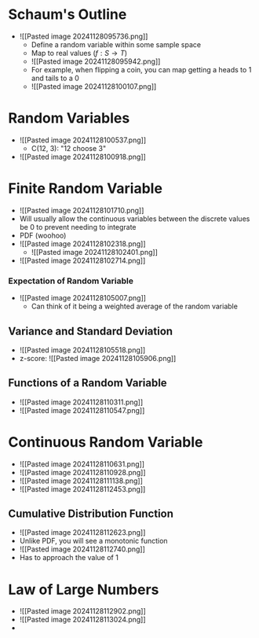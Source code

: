 # Schaum's Outline
- ![[Pasted image 20241128095736.png]]
	- Define a random variable within some sample space
	- Map to real values ($f:S\rightarrow T$)
	- ![[Pasted image 20241128095942.png]]
	- For example, when flipping a coin, you can map getting a heads to 1 and tails to a 0
	- ![[Pasted image 20241128100107.png]]
# Random Variables
- ![[Pasted image 20241128100537.png]]
	- C(12, 3): "12 choose 3"
- ![[Pasted image 20241128100918.png]]
# Finite Random Variable
- ![[Pasted image 20241128101710.png]]
- Will usually allow the continuous variables between the discrete values be 0 to prevent needing to integrate
- PDF (woohoo)
- ![[Pasted image 20241128102318.png]]
	- ![[Pasted image 20241128102401.png]]
- ![[Pasted image 20241128102714.png]]
### Expectation of Random Variable
- ![[Pasted image 20241128105007.png]]
	- Can think of it being a weighted average of the random variable
## Variance and Standard Deviation
- ![[Pasted image 20241128105518.png]]
- z-score: ![[Pasted image 20241128105906.png]]
## Functions of a Random Variable
- ![[Pasted image 20241128110311.png]]
- ![[Pasted image 20241128110547.png]]
# Continuous Random Variable
- ![[Pasted image 20241128110631.png]]
- ![[Pasted image 20241128110928.png]]
- ![[Pasted image 20241128111138.png]]
- ![[Pasted image 20241128112453.png]]
## Cumulative Distribution Function
- ![[Pasted image 20241128112623.png]]
- Unlike PDF, you will see a monotonic function
- ![[Pasted image 20241128112740.png]]
- Has to approach the value of 1
# Law of Large Numbers
- ![[Pasted image 20241128112902.png]]
- ![[Pasted image 20241128113024.png]]
- 